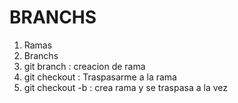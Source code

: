 # BRANCHS

1. Ramas
2. Branchs
3. git branch : creacion de rama
4. git checkout : Traspasarme a la rama
5. git checkout -b : crea rama y se traspasa a la vez